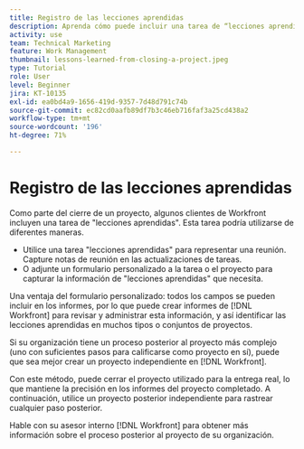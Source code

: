 ```yaml
---
title: Registro de las lecciones aprendidas
description: Aprenda cómo puede incluir una tarea de “lecciones aprendidas” para identificar qué salió bien y qué se puede mejorar la próxima vez.
activity: use
team: Technical Marketing
feature: Work Management
thumbnail: lessons-learned-from-closing-a-project.jpeg
type: Tutorial
role: User
level: Beginner
jira: KT-10135
exl-id: ea0bd4a9-1656-419d-9357-7d48d791c74b
source-git-commit: ec82cd0aafb89df7b3c46eb716faf3a25cd438a2
workflow-type: tm+mt
source-wordcount: '196'
ht-degree: 71%

---
```


# Registro de las lecciones aprendidas

Como parte del cierre de un proyecto, algunos clientes de Workfront incluyen una tarea de &quot;lecciones aprendidas&quot;. Esta tarea podría utilizarse de diferentes maneras.

* Utilice una tarea &quot;lecciones aprendidas&quot; para representar una reunión. Capture notas de reunión en las actualizaciones de tareas.
* O adjunte un formulario personalizado a la tarea o el proyecto para capturar la información de &quot;lecciones aprendidas&quot; que necesita.

Una ventaja del formulario personalizado: todos los campos se pueden incluir en los informes, por lo que puede crear informes de [!DNL Workfront] para revisar y administrar esta información, y así identificar las lecciones aprendidas en muchos tipos o conjuntos de proyectos.

Si su organización tiene un proceso posterior al proyecto más complejo (uno con suficientes pasos para calificarse como proyecto en sí), puede que sea mejor crear un proyecto independiente en [!DNL Workfront].

Con este método, puede cerrar el proyecto utilizado para la entrega real, lo que mantiene la precisión en los informes del proyecto completado. A continuación, utilice un proyecto posterior independiente para rastrear cualquier paso posterior.

Hable con su asesor interno [!DNL Workfront] para obtener más información sobre el proceso posterior al proyecto de su organización.
